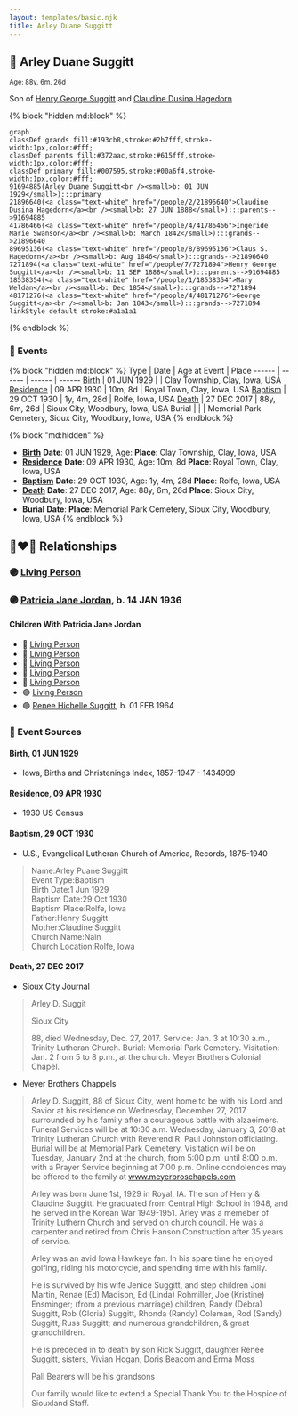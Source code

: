 ```yaml
---
layout: templates/basic.njk
title: Arley Duane Suggitt
---
```

## 🔵 Arley Duane Suggitt
<small>Age: 88y, 6m, 26d</small>

Son of [Henry George Suggitt](/people/7/7271894) and [Claudine Dusina Hagedorn](/people/2/21896640)

{% block "hidden md:block" %}
```mermaid
graph
classDef grands fill:#193cb8,stroke:#2b7fff,stroke-width:1px,color:#fff;
classDef parents fill:#372aac,stroke:#615fff,stroke-width:1px,color:#fff;
classDef primary fill:#007595,stroke:#00a6f4,stroke-width:1px,color:#fff;
91694885(Arley Duane Suggitt<br /><small>b: 01 JUN 1929</small>):::primary
21896640(<a class="text-white" href="/people/2/21896640">Claudine Dusina Hagedorn</a><br /><small>b: 27 JUN 1888</small>):::parents-->91694885
41786466(<a class="text-white" href="/people/4/41786466">Ingeride Marie Swanson</a><br /><small>b: March 1842</small>):::grands-->21896640
89695136(<a class="text-white" href="/people/8/89695136">Claus S. Hagedorn</a><br /><small>b: Aug 1846</small>):::grands-->21896640
7271894(<a class="text-white" href="/people/7/7271894">Henry George Suggitt</a><br /><small>b: 11 SEP 1888</small>):::parents-->91694885
18538354(<a class="text-white" href="/people/1/18538354">Mary Weldan</a><br /><small>b: Dec 1854</small>):::grands-->7271894
48171276(<a class="text-white" href="/people/4/48171276">George Suggitt</a><br /><small>b: Jan 1843</small>):::grands-->7271894
linkStyle default stroke:#a1a1a1
```
{% endblock %}

### 📆 Events

{% block "hidden md:block" %}
Type | Date | Age at Event | Place
------ | ------ | ------ | ------
[Birth](#event-event-2) | 01 JUN 1929 |  | Clay Township, Clay, Iowa, USA
[Residence](#event-event-0) | 09 APR 1930 | 10m, 8d | Royal Town, Clay, Iowa, USA
[Baptism](#event-event-1) | 29 OCT 1930 | 1y, 4m, 28d | Rolfe, Iowa, USA
[Death](#event-event-5) | 27 DEC 2017 | 88y, 6m, 26d | Sioux City, Woodbury, Iowa, USA
Burial |  |  | Memorial Park Cemetery, Sioux City, Woodbury, Iowa, USA
{% endblock %}

{% block "md:hidden" %}
- **[Birth](#event-event-2)**
**Date**: 01 JUN 1929, Age:
**Place**: Clay Township, Clay, Iowa, USA
- **[Residence](#event-event-0)**
**Date**: 09 APR 1930, Age: 10m, 8d
**Place**: Royal Town, Clay, Iowa, USA
- **[Baptism](#event-event-1)**
**Date**: 29 OCT 1930, Age: 1y, 4m, 28d
**Place**: Rolfe, Iowa, USA
- **[Death](#event-event-5)**
**Date**: 27 DEC 2017, Age: 88y, 6m, 26d
**Place**: Sioux City, Woodbury, Iowa, USA
- **Burial**
**Date**:
**Place**: Memorial Park Cemetery, Sioux City, Woodbury, Iowa, USA
{% endblock %}

## 👩‍❤️‍👨 Relationships

### 🟣 [Living Person](/people/8/835290)

### 🟣 [Patricia Jane Jordan](/people/8/8578400), b. 14 JAN 1936

#### Children With Patricia Jane Jordan
* 🔵 [Living Person](/people/2/25836418)
* 🔵 [Living Person](/people/6/66289520)
* 🔵 [Living Person](/people/6/6498027)
* 🔵 [Living Person](/people/1/17261472)
* 🔵 [Living Person](/people/6/63194399)
* 🟣 [Living Person](/people/1/19693317)
* 🟣 [Renee Hichelle Suggitt](/people/4/42597908), b. 01 FEB 1964
### 📰 Event Sources

#### <a id="event-event-2"></a> Birth, 01 JUN 1929
* Iowa, Births and Christenings Index, 1857-1947  - 1434999

#### <a id="event-event-0"></a> Residence, 09 APR 1930
* 1930 US Census

#### <a id="event-event-1"></a> Baptism, 29 OCT 1930
* U.S., Evangelical Lutheran Church of America, Records, 1875-1940
>   
  > Name:Arley Puane Suggitt  
  > Event Type:Baptism  
  > Birth Date:1 Jun 1929  
  > Baptism Date:29 Oct 1930  
  > Baptism Place:Rolfe, Iowa  
  > Father:Henry Suggitt  
  > Mother:Claudine Suggitt  
  > Church Name:Nain  
  > Church Location:Rolfe, Iowa

#### <a id="event-event-5"></a> Death, 27 DEC 2017
* Sioux City Journal
>   
  > Arley D. Suggit  
  >   
  > Sioux City  
  >   
  > 88, died Wednesday, Dec. 27, 2017. Service: Jan. 3 at 10:30 a.m., Trinity Lutheran Church. Burial: Memorial Park Cemetery. Visitation: Jan. 2 from 5 to 8 p.m., at the church. Meyer Brothers Colonial Chapel.
* Meyer Brothers Chappels
>   
  > Arley D. Suggitt, 88 of Sioux City, went home to be with his Lord and Savior at his residence on Wednesday, December 27, 2017 surrounded by his family after a courageous battle with alzaeimers. Funeral Services will be at 10:30 a.m. Wednesday, January 3, 2018 at Trinity Lutheran Church with Reverend R. Paul Johnston officiating. Burial will be at Memorial Park Cemetery. Visitation will be on Tuesday, January 2nd at the church, from 5:00 p.m. until 8:00 p.m. with a Prayer Service beginning at 7:00 p.m. Online condolences may be offered to the family at www.meyerbroschapels.com   
  >   
  > Arley was born June 1st, 1929 in Royal, IA. The son of Henry & Claudine Suggitt. He graduated from Central High School in 1948, and he served in the Korean War 1949-1951. Arley was a memeber of Trinity Luthern Church and served on church council. He was a carpenter and retired from Chris Hanson Construction after 35 years of service.   
  >   
  > Arley was an avid Iowa Hawkeye fan. In his spare time he enjoyed golfing, riding his motorcycle, and spending time with his family.   
  >   
  > He is survived by his wife Jenice Suggitt, and step children Joni Martin, Renae (Ed) Madison, Ed (Linda) Rohmiller, Joe (Kristine) Ensminger; (from a previous marriage) children, Randy (Debra) Suggitt, Rob (Gloria) Suggitt, Rhonda (Randy) Coleman, Rod (Sandy) Suggitt, Russ Suggitt; and numerous grandchildren, & great grandchildren.   
  >   
  > He is preceded in to death by son Rick Suggitt, daughter Renee Suggitt, sisters, Vivian Hogan, Doris Beacom and Erma Moss   
  >   
  > Pall Bearers will be his grandsons   
  >   
  > Our family would like to extend a Special Thank You to the Hospice of Siouxland Staff.
